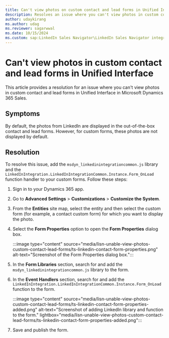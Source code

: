 ```yaml
---
title: Can't view photos on custom contact and lead forms in Unified Interface
description: Resolves an issue where you can't view photos in custom contact and lead forms in Unified Interface in Microsoft Dynamics 365 Sales.
author: udaykirang
ms.author: udag
ms.reviewer: sagarwwal
ms.date: 10/15/2024
ms.custom: sap:LinkedIn Sales Navigator\LinkedIn Sales Navigator integration errors
---
```

# Can't view photos in custom contact and lead forms in Unified Interface

This article provides a resolution for an issue where you can't view photos in custom contact and lead forms in Unified Interface in Microsoft Dynamics 365 Sales.

## Symptoms

By default, the photos from LinkedIn are displayed in the out-of-the-box contact and lead forms. However, for custom forms, these photos are not displayed by default.

## Resolution

To resolve this issue, add the `msdyn_linkedinintegrationcommon.js` library and the `LinkedInIntegration.LinkedInIntegrationCommon.Instance.Form_OnLoad` function handler to your custom forms. Follow these steps:

1. Sign in to your Dynamics 365 app.
1. Go to **Advanced Settings** > **Customizations** > **Customize the System**.

1. From the **Entities** site map, select the entity and then select the custom form (for example, a contact custom form) for which you want to display the photo.

1. Select the **Form Properties** option to open the **Form Properties** dialog box.

    :::image type="content" source="media/lisn-unable-view-photos-custom-contact-lead-forms/ts-linkedin-contact-form-properties.png" alt-text="Screenshot of the Form Properties dialog box.":::

1. In the **Form Libraries** section, search for and add the `msdyn_linkedinintegrationcommon.js` library to the form.
1. In the **Event Handlers** section, search for and add the `LinkedInIntegration.LinkedInIntegrationCommon.Instance.Form_OnLoad` function to the form.

    :::image type="content" source="media/lisn-unable-view-photos-custom-contact-lead-forms/ts-linkedin-contact-form-properties-added.png" alt-text="Screenshot of adding LinkedIn library and function to the form." lightbox="media/lisn-unable-view-photos-custom-contact-lead-forms/ts-linkedin-contact-form-properties-added.png":::

1. Save and publish the form.
